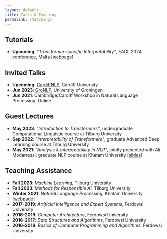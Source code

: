 ```yaml
---
layout: default
title: Talks & Teaching
permalink: /teaching/
---
```



## Tutorials
* __Upcoming__: _"Transformer-specific Interpretability"_, EACL 2024 conference, Malta [[webpage](https://projects.illc.uva.nl/indeep/tutorial/)]


## Invited Talks
* __Upcoming__: [CardiffNLP](https://cardiffnlp.github.io/), Cardiff University
* __Jun 2023__: [GroNLP](https://www.rug.nl/research/clcg/research/cl/), University of Groningen
* __Jun 2021__: Cambridge/Cardiff Workshop in Natural Language Processing, Online


## Guest Lectures
* __May 2023__: _"Introduction to Transformers"_, undergraduate Computational Linguistic course at Tilburg University
* __Sep 2022__: _"Interpretability of Transformers"_, graduate Advanced Deep Learning course at Tilburg University
* __May 2021__: _"Analysis & Interpretability in NLP"_, jointly presented with Ali Modarressi, graduate NLP course at Khatam University [[slides](https://drive.google.com/file/d/1cAzlIlbuVAFZXz3gaFGBTRZwjq-_V2lb/view?usp=sharing)\]


## Teaching Assistance
* __Fall 2023__: _Machine Learning_, Tilburg University
* __Fall 2023__: _Methods for Responsible AI_, Tilburg University
* __Winter 2021__: _Natural Language Processing_, Khatam University [[webpage](https://teias-courses.github.io/nlp99/)]
* __2017-2019__: _Artificial Intelligence and Expert Systems_, Ferdowsi University
* __2016-2019__: _Computer Architecture_, Ferdowsi University
* __2016-2017__: _Data Structures and Algorithms_, Ferdowsi University
* __2016-2019__: _Basics of Computer Programming and Algorithms_, Ferdowsi University
